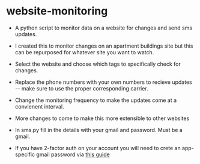 # website-monitoring
- A python script to monitor data on a website for changes and send sms updates.
- I created this to monitor changes on an apartment buildings site but this can be repurposed for whatever site you want to watch.

- Select the website and choose which tags to specifically check for changes.
- Replace the phone numbers with your own numbers to recieve updates -- make sure to use the proper corresponding carrier.
- Change the monitoring frequency to make the updates come at a convienent interval.
- More changes to come to make this more extensible to other websites

- In sms.py fill in the details with your gmail and password. Must be a gmail.
- If you have 2-factor auth on your account you will need to crete an app-specific gmail password via [this guide](https://umd.service-now.com/itsupport?id=kb_article&article=KB0015112&sys_kb_id=76433076dbdf8c904cb035623996194b&spa=1)
